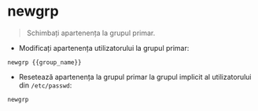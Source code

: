# newgrp

> Schimbați apartenența la grupul primar.

- Modificați apartenența utilizatorului la grupul primar:

`newgrp {{group_name}}`

- Resetează apartenența la grupul primar la grupul implicit al utilizatorului din `/etc/passwd`:

`newgrp`
